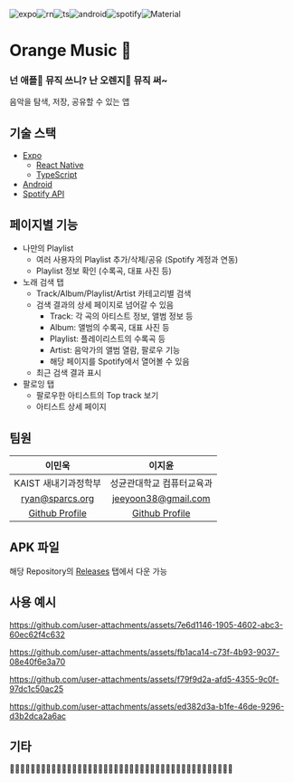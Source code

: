 ![expo](https://img.shields.io/badge/Expo-1B1F23?style=for-the-badge&logo=expo&logoColor=white)![rn](https://img.shields.io/badge/React-20232A?style=for-the-badge&logo=react&logoColor=61DAFB)![ts](https://img.shields.io/badge/TypeScript-007ACC?style=for-the-badge&logo=typescript&logoColor=white)![android](https://img.shields.io/badge/Android-3DDC84?style=for-the-badge&logo=android&logoColor=white)![spotify](https://img.shields.io/badge/Spotify-1ED760?&style=for-the-badge&logo=spotify&logoColor=white)![Material](https://img.shields.io/badge/material%20design-757575?style=for-the-badge&logo=material%20design&logoColor=white)

# Orange Music 🍊

### 넌 애플🍎 뮤직 쓰니? 난 오렌지🍊 뮤직 써~

음악을 탐색, 저장, 공유할 수 있는 앱

## 기술 스택

- [Expo](https://expo.dev/accounts/ryan-lee)
  - [React Native](https://reactnative.dev/)
  - [TypeScript](https://www.typescriptlang.org/)
- [Android](https://www.android.com/)
- [Spotify API](https://developer.spotify.com/documentation/web-api)

## 페이지별 기능

- 나만의 Playlist
  - 여러 사용자의 Playlist 추가/삭제/공유 (Spotify 계정과 연동)
  - Playlist 정보 확인 (수록곡, 대표 사진 등)
- 노래 검색 탭
  - Track/Album/Playlist/Artist 카테고리별 검색
  - 검색 결과의 상세 페이지로 넘어갈 수 있음
    - Track: 각 곡의 아티스트 정보, 앨범 정보 등
    - Album: 앨범의 수록곡, 대표 사진 등
    - Playlist: 플레이리스트의 수록곡 등
    - Artist: 음악가의 앨범 열람, 팔로우 기능
    - 해당 페이지를 Spotify에서 열어볼 수 있음
  - 최근 검색 결과 표시
- 팔로잉 탭
  - 팔로우한 아티스트의 Top track 보기
  - 아티스트 상세 페이지

## 팀원

| 이민욱 | 이지윤 |
|:---:|:---:|
| KAIST 새내기과정학부 | 성균관대학교 컴퓨터교육과 |
| ryan@sparcs.org | jeeyoon38@gmail.com |
| [Github Profile](https://github.com/callasio) | [Github Profile](https://github.com/Jeeyoon038) |

## APK 파일

해당 Repository의 [Releases](https://github.com/callasio/madcamp-week-1/releases) 탭에서 다운 가능


## 사용 예시


https://github.com/user-attachments/assets/7e6d1146-1905-4602-abc3-60ec62f4c632

https://github.com/user-attachments/assets/fb1aca14-c73f-4b93-9037-08e40f6e3a70

https://github.com/user-attachments/assets/f79f9d2a-afd5-4355-9c0f-97dc1c50ac25

https://github.com/user-attachments/assets/ed382d3a-b1fe-46de-9296-d3b2dca2a6ac

## 기타

🍊🍊🍊🍊🍊🍊🍊🍊🍊🍊🍊🍊🍊🍊🍊🍊🍊🍊🍊🍊🍊🍊🍊🍊🍊🍊🍊🍊🍊🍊🍊🍊🍊🍊🍊🍊🍊🍊🍊🍊🍊🍊🍊
